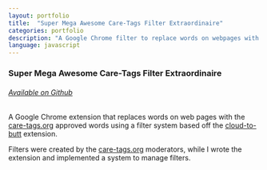 ```yaml
---
layout: portfolio
title:  "Super Mega Awesome Care-Tags Filter Extraordinaire"
categories: portfolio
description: "A Google Chrome filter to replace words on webpages with \"better\" replacements."
language: javascript
---
```

### Super Mega Awesome Care-Tags Filter Extraordinaire

###### [Available on Github](https://github.com/rbonick/care-filter)

A Google Chrome extension that replaces words on web pages with the [care-tags.org](http://care-tags.org) approved
words using a filter system based off the [cloud-to-butt](https://github.com/panicsteve/cloud-to-butt) extension.

Filters were created by the [care-tags.org](http://care-tags.org) moderators, while I wrote the extension and
implemented a system to manage filters.
